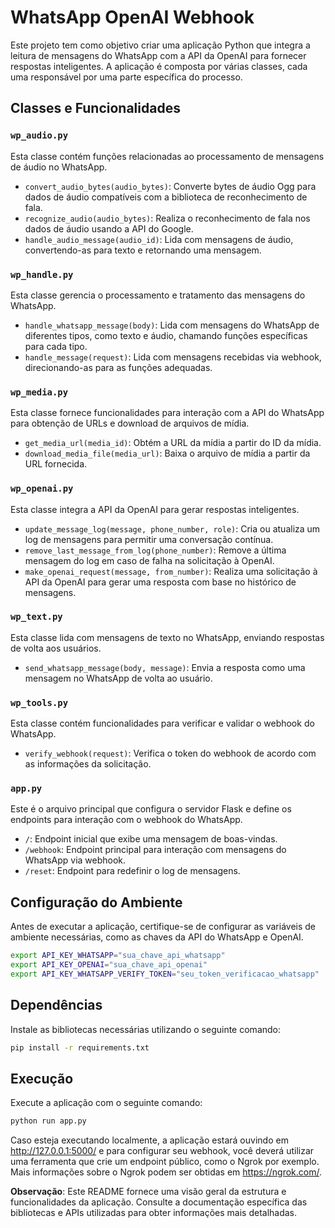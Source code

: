 # WhatsApp OpenAI Webhook

Este projeto tem como objetivo criar uma aplicação Python que integra a leitura de mensagens do WhatsApp com a API da OpenAI para fornecer respostas inteligentes. A aplicação é composta por várias classes, cada uma responsável por uma parte específica do processo.

## Classes e Funcionalidades

### `wp_audio.py`

Esta classe contém funções relacionadas ao processamento de mensagens de áudio no WhatsApp.

- `convert_audio_bytes(audio_bytes)`: Converte bytes de áudio Ogg para dados de áudio compatíveis com a biblioteca de reconhecimento de fala.
- `recognize_audio(audio_bytes)`: Realiza o reconhecimento de fala nos dados de áudio usando a API do Google.
- `handle_audio_message(audio_id)`: Lida com mensagens de áudio, convertendo-as para texto e retornando uma mensagem.

### `wp_handle.py`

Esta classe gerencia o processamento e tratamento das mensagens do WhatsApp.

- `handle_whatsapp_message(body)`: Lida com mensagens do WhatsApp de diferentes tipos, como texto e áudio, chamando funções específicas para cada tipo.
- `handle_message(request)`: Lida com mensagens recebidas via webhook, direcionando-as para as funções adequadas.

### `wp_media.py`

Esta classe fornece funcionalidades para interação com a API do WhatsApp para obtenção de URLs e download de arquivos de mídia.

- `get_media_url(media_id)`: Obtém a URL da mídia a partir do ID da mídia.
- `download_media_file(media_url)`: Baixa o arquivo de mídia a partir da URL fornecida.

### `wp_openai.py`

Esta classe integra a API da OpenAI para gerar respostas inteligentes.

- `update_message_log(message, phone_number, role)`: Cria ou atualiza um log de mensagens para permitir uma conversação contínua.
- `remove_last_message_from_log(phone_number)`: Remove a última mensagem do log em caso de falha na solicitação à OpenAI.
- `make_openai_request(message, from_number)`: Realiza uma solicitação à API da OpenAI para gerar uma resposta com base no histórico de mensagens.

### `wp_text.py`

Esta classe lida com mensagens de texto no WhatsApp, enviando respostas de volta aos usuários.

- `send_whatsapp_message(body, message)`: Envia a resposta como uma mensagem no WhatsApp de volta ao usuário.

### `wp_tools.py`

Esta classe contém funcionalidades para verificar e validar o webhook do WhatsApp.

- `verify_webhook(request)`: Verifica o token do webhook de acordo com as informações da solicitação.

### `app.py`

Este é o arquivo principal que configura o servidor Flask e define os endpoints para interação com o webhook do WhatsApp.

- `/`: Endpoint inicial que exibe uma mensagem de boas-vindas.
- `/webhook`: Endpoint principal para interação com mensagens do WhatsApp via webhook.
- `/reset`: Endpoint para redefinir o log de mensagens.

## Configuração do Ambiente

Antes de executar a aplicação, certifique-se de configurar as variáveis de ambiente necessárias, como as chaves da API do WhatsApp e OpenAI.

```bash
export API_KEY_WHATSAPP="sua_chave_api_whatsapp"
export API_KEY_OPENAI="sua_chave_api_openai"
export API_KEY_WHATSAPP_VERIFY_TOKEN="seu_token_verificacao_whatsapp"
```
## Dependências
Instale as bibliotecas necessárias utilizando o seguinte comando:

```bash
pip install -r requirements.txt
```

## Execução
Execute a aplicação com o seguinte comando:

```bash
python run app.py
```

Caso esteja executando localmente, a aplicação estará ouvindo em http://127.0.0.1:5000/ e para configurar seu webhook, você deverá utilizar uma ferramenta que crie um endpoint público, como o Ngrok por exemplo. Mais informações sobre o Ngrok podem ser obtidas em https://ngrok.com/.

**Observação**: Este README fornece uma visão geral da estrutura e funcionalidades da aplicação. Consulte a documentação específica das bibliotecas e APIs utilizadas para obter informações mais detalhadas.
